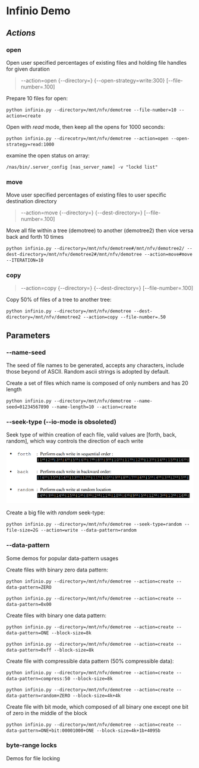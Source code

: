 
# Infinio Demo

## _Actions_

### open

Open user specified percentages of existing files and holding file handles for given duration
>--action=open {--directory=} {--open-strategy=write:300} [--file-number=.100]

Prepare 10 files for open:
```
python infinio.py --directory=/mnt/nfv/demotree --file-number=10 --action=create
```
Open with _read_ mode, then keep all the opens for 1000 seconds:
```
python infinio.py --direcotry=/mnt/nfv/demotree --action=open --open-strategy=read:1000
```

examine the open status on array:
```
/nas/bin/.server_config [nas_server_name] -v "lockd list"
```

### move

Move user specified percentages of existing files to user specific destination directory
>--action=move    {--directory=} {--dest-directory=}    [--file-number=.100]

Move all file within a tree (demotree) to another (demotree2) then vice versa back and forth 10 times
```
python infinio.py --directory=/mnt/nfv/demotree#/mnt/nfv/demotree2/ --dest-directory=/mnt/nfv/demotree2#/mnt/nfv/demotree --action=move#move --ITERATION=10
```

### copy
>--action=copy {--directory=} {--dest-directory=} [--file-number=.100]

Copy 50% of files of a tree to another tree:
```
python infinio.py --directory=/mnt/nfv/demotree --dest-directory=/mnt/nfv/demotree2 --action=copy --file-number=.50
```

## Parameters

### --name-seed
The seed of file names to be generated, accepts any characters, include those beyond of ASCII. Random
ascii strings is adopted by default.

Create a set of files which name is composed of only numbers and has 20 length
```
python infinio.py --directory=/mnt/nfv/demotree --name-seed=01234567890 --name-length=10 --action=create
```


### --seek-type (--io-mode is obsoleted) 
Seek type of within creation of each file, valid values are [forth, back, random], which way
controls the direction of each write

![seektype](https://github.com/hynoor/image_repository/blob/master/seek-type.png?raw=true)

Create a big file with _random_ seek-type:
```
python infinio.py --directory=/mnt/nfv/demotree --seek-type=random --file-size=2G --action=write --data-pattern=random
```

### --data-pattern
Some demos for popular data-pattern usages

Create files with binary zero data pattern:
```
python infinio.py --directory=/mnt/nfv/demotree --action=create --data-pattern=ZERO
```
```
python infinio.py --directory=/mnt/nfv/demotree --action=create --data-pattern=0x00
```

Create files with binary one data pattern:
```
python infinio.py --directory=/mnt/nfv/demotree --action=create --data-pattern=ONE --block-size=8k
```
```
python infinio.py --directory=/mnt/nfv/demotree --action=create --data-pattern=0xff --block-size=8k
```

Create file with compressible data pattern (50% compressible data):
```
python infinio.py --directory=/mnt/nfv/demotree --action=create --data-pattern=compress:50 --block-size=8k
```
```
python infinio.py --directory=/mnt/nfv/demotree --action=create --data-pattern=random+ZERO --block-size=4k+4k
```

Create file with bit mode, which composed of all binary one except one bit of zero in the middle of the block
```
python infinio.py --directory=/mnt/nfv/demotree --action=create --data-pattern=ONE+bit:00001000+ONE --block-size=4k+1b+4095b
```

### byte-range locks

Demos for file locking
